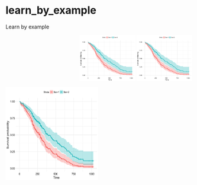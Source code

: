 # learn_by_example
Learn by example

<p align="right">
  <img src="images/survival_sparklyr.png" width="150" title="Survival plot Spark" href="https://kmezhoud.github.io/learn_by_example/survival_plot_sparklyr/survival_plot_sparklyr.html">
  <img src="images/survival_sparklyr.png" width="150" title="Survival plot Spark">
</p>



<a href="https://kmezhoud.github.io/learn_by_example/survival_plot_sparklyr/survival_plot_sparklyr.html"><img src="images/survival_sparklyr.png" align="left" height="250" width="250" title="Survival plot with sparklyr" caption = "dazd">
</a>

